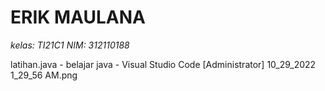 # ERIK MAULANA
*kelas: TI21C1*
*NIM: 312110188*


latihan.java - belajar java - Visual Studio Code [Administrator] 10_29_2022 1_29_56 AM.png
